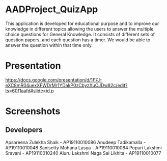 # AADProject_QuizApp

This application is developed for educational purpose and to improve our knowledge in different topics allowing the users to answer the multiple choice questions for General Knowledge. It consists of different sets of question papers, and each question has a timer. We would be able to answer the question within that time only. 

# Presentation
https://docs.google.com/presentation/d/1F7J-eXC8mR04uexXFWDrMr1YDakP0zCbyzXuCJDw82c/edit?ts=60f1aafd#slide=id.p

# Screenshots

## Developers
Apsareena Zulekha Shaik - AP19110010086
Anudeep Tadikamalla - AP19110010048
Sanisetty Mohana Lasya - AP19110010084
Popuri Lakshmi Sravani - AP19110010240
Aluru Lakshmi Naga Sai Likhita - AP19110010077
